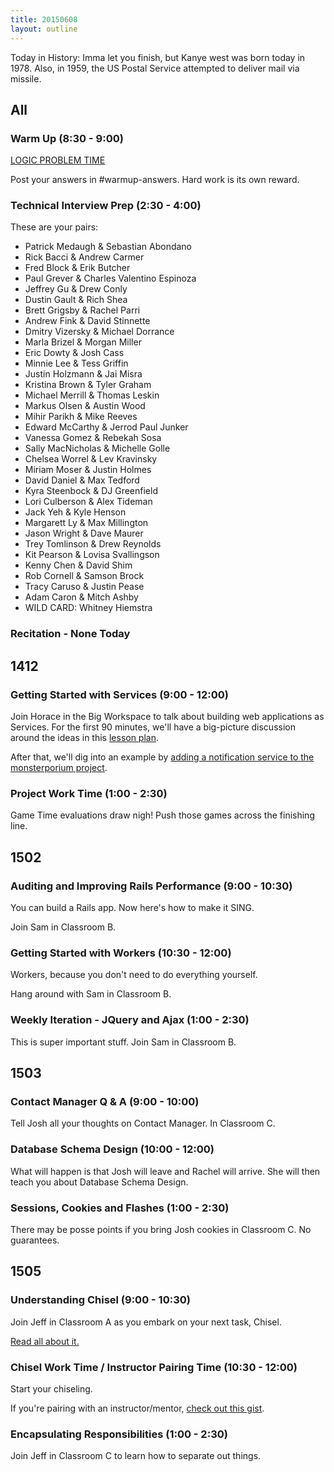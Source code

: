 ```yaml
---
title: 20150608
layout: outline
---
```


Today in History: Imma let you finish, but Kanye west was born today in 1978. Also, in 
1959, the US Postal Service attempted to deliver mail via missile.

## All

### Warm Up (8:30 - 9:00)

[LOGIC PROBLEM TIME](http://cl.ly/1q3b090E2r1O)

Post your answers in #warmup-answers. Hard work is its own reward.

### Technical Interview Prep (2:30 - 4:00)

These are your pairs:

* Patrick Medaugh & Sebastian Abondano
* Rick Bacci & Andrew Carmer
* Fred Block & Erik Butcher
* Paul Grever & Charles Valentino Espinoza
* Jeffrey Gu & Drew Conly
* Dustin Gault & Rich Shea
* Brett Grigsby & Rachel Parri
* Andrew Fink & David Stinnette
* Dmitry Vizersky & Michael Dorrance
* Marla Brizel & Morgan Miller
* Eric Dowty & Josh Cass
* Minnie Lee & Tess Griffin
* Justin Holzmann & Jai Misra
* Kristina Brown & Tyler Graham
* Michael Merrill & Thomas Leskin
* Markus Olsen & Austin Wood
* Mihir Parikh & Mike Reeves
* Edward McCarthy & Jerrod Paul Junker
* Vanessa Gomez & Rebekah Sosa
* Sally MacNicholas & Michelle Golle
* Chelsea Worrel & Lev Kravinsky
* Miriam Moser & Justin Holmes
* David Daniel & Max Tedford
* Kyra Steenbock & DJ Greenfield
* Lori Culberson & Alex Tideman
* Jack Yeh & Kyle Henson
* Margarett Ly & Max Millington
* Jason Wright & Dave Maurer
* Trey Tomlinson & Drew Reynolds
* Kit Pearson & Lovisa Svallingson
* Kenny Chen & David Shim
* Rob Cornell & Samson Brock
* Tracy Caruso & Justin Pease
* Adam Caron & Mitch Ashby
* WILD CARD: Whitney Hiemstra

### Recitation - None Today


## 1412 

### Getting Started with Services (9:00 - 12:00)

Join Horace in the Big Workspace to talk about building web applications as
Services. For the first 90 minutes, we'll have a big-picture discussion
around the ideas in this [lesson plan](https://github.com/turingschool/lesson_plans/blob/master/ruby_04-apis_and_scalability/getting_started_with_services.markdown).

After that, we'll dig into an example by [adding a notification service to
the monsterporium project](http://tutorials.jumpstartlab.com/projects/monsterporium/extract_notification_service.html).

### Project Work Time (1:00 - 2:30)

Game Time evaluations draw nigh! Push those games across the finishing line.

## 1502

### Auditing and Improving Rails Performance (9:00 - 10:30)

You can build a Rails app. Now here's how to make it SING.

Join Sam in Classroom B.

### Getting Started with Workers (10:30 - 12:00)

Workers, because you don't need to do everything yourself.

Hang around with Sam in Classroom B.

### Weekly Iteration - JQuery and Ajax (1:00 - 2:30)

This is super important stuff. Join Sam in Classroom B.


## 1503

### Contact Manager Q & A (9:00 - 10:00)

Tell Josh all your thoughts on Contact Manager. In Classroom C.

### Database Schema Design (10:00 - 12:00)

What will happen is that Josh will leave and Rachel will arrive. She will then teach you 
about Database Schema Design.

### Sessions, Cookies and Flashes (1:00 - 2:30)

There may be posse points if you bring Josh cookies in Classroom C. No guarantees.


## 1505

### Understanding Chisel (9:00 - 10:30)

Join Jeff in Classroom A as you embark on your next task, Chisel.

[Read all about it.](https://github.com/JumpstartLab/curriculum/blob/master/source/projects/chisel.markdown)

### Chisel Work Time / Instructor Pairing Time (10:30 - 12:00)

Start your chiseling.

If you're pairing with an instructor/mentor, [check out this gist](https://gist.github.com/jcasimir/06bffe7e3d7d8b553b97).

### Encapsulating Responsibilities (1:00 - 2:30)

Join Jeff in Classroom C to learn how to separate out things. 
